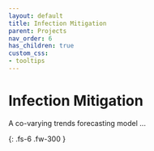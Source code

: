 ```yaml
---
layout: default
title: Infection Mitigation
parent: Projects
nav_order: 6
has_children: true
custom_css:
- tooltips
---
```


# Infection Mitigation

A co-varying trends forecasting model ...

{: .fs-6 .fw-300 }

<br>
